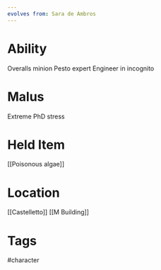 ```yaml
---
evolves from: Sara de Ambros
---
```

# Ability

Overalls minion
Pesto expert
Engineer in incognito

# Malus

Extreme PhD stress

# Held Item

[[Poisonous algae]]
# Location

[[Castelletto]]
[[M Building]]
# Tags
#character
